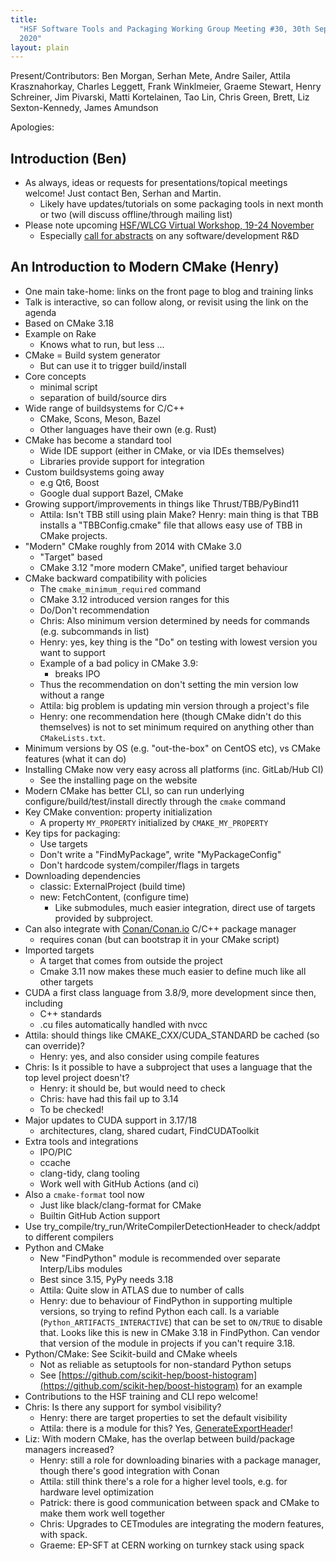 ```yaml
---
title:
  "HSF Software Tools and Packaging Working Group Meeting #30, 30th September
  2020"
layout: plain
---
```


Present/Contributors: Ben Morgan, Serhan Mete, Andre Sailer, Attila
Krasznahorkay, Charles Leggett, Frank Winklmeier, Graeme Stewart, Henry
Schreiner, Jim Pivarski, Matti Kortelainen, Tao Lin, Chris Green, Brett, Liz
Sexton-Kennedy, James Amundson

Apologies:

## Introduction (Ben)

- As always, ideas or requests for presentations/topical meetings welcome! Just
  contact Ben, Serhan and Martin.
  - Likely have updates/tutorials on some packaging tools in next month or two
    (will discuss offline/through mailing list)
- Please note upcoming
  [HSF/WLCG Virtual Workshop, 19-24 November](https://indico.cern.ch/event/941278/)
  - Especially
    [call for abstracts](https://indico.cern.ch/event/941278/abstracts/) on any
    software/development R&D

## An Introduction to Modern CMake (Henry)

- One main take-home: links on the front page to blog and training links
- Talk is interactive, so can follow along, or revisit using the link on the
  agenda
- Based on CMake 3.18
- Example on Rake
  - Knows what to run, but less ...
- CMake = Build system generator
  - But can use it to trigger build/install
- Core concepts
  - minimal script
  - separation of build/source dirs
- Wide range of buildsystems for C/C++
  - CMake, Scons, Meson, Bazel
  - Other languages have their own (e.g. Rust)
- CMake has become a standard tool
  - Wide IDE support (either in CMake, or via IDEs themselves)
  - Libraries provide support for integration
- Custom buildsystems going away
  - e.g Qt6, Boost
  - Google dual support Bazel, CMake
- Growing support/improvements in things like Thrust/TBB/PyBind11
  - Attila: Isn't TBB still using plain Make? Henry: main thing is that TBB
    installs a "TBBConfig.cmake" file that allows easy use of TBB in CMake
    projects.
- "Modern" CMake roughly from 2014 with CMake 3.0
  - "Target" based
  - CMake 3.12 "more modern CMake", unified target behaviour
- CMake backward compatibility with policies
  - The `cmake_minimum_required` command
  - CMake 3.12 introduced version ranges for this
  - Do/Don't recommendation
  - Chris: Also minimum version determined by needs for commands (e.g.
    subcommands in list)
  - Henry: yes, key thing is the "Do" on testing with lowest version you want to
    support
  - Example of a bad policy in CMake 3.9:
    - breaks IPO
  - Thus the recommendation on don't setting the min version low without a range
  - Attila: big problem is updating min version through a project's file
  - Henry: one recommendation here (though CMake didn't do this themselves) is
    not to set minimum required on anything other than `CMakeLists.txt`.
- Minimum versions by OS (e.g. "out-the-box" on CentOS etc), vs CMake features
  (what it can do)
- Installing CMake now very easy across all platforms (inc. GitLab/Hub CI)
  - See the installing page on the website
- Modern CMake has better CLI, so can run underlying
  configure/build/test/install directly through the `cmake` command
- Key CMake convention: property initialization
  - A property `MY_PROPERTY` initialized by `CMAKE_MY_PROPERTY`
- Key tips for packaging:
  - Use targets
  - Don't write a "FindMyPackage", write "MyPackageConfig"
  - Don't hardcode system/compiler/flags in targets
- Downloading dependencies
  - classic: ExternalProject (build time)
  - new: FetchContent, (configure time)
    - Like submodules, much easier integration, direct use of targets provided
      by subproject.
- Can also integrate with [Conan/Conan.io](https://conan.io) C/C++ package
  manager
  - requires conan (but can bootstrap it in your CMake script)
- Imported targets
  - A target that comes from outside the project
  - Cmake 3.11 now makes these much easier to define much like all other targets
- CUDA a first class language from 3.8/9, more development since then, including
  - C++ standards
  - .cu files automatically handled with nvcc
- Attila: should things like CMAKE_CXX/CUDA_STANDARD be cached (so can
  override)?
  - Henry: yes, and also consider using compile features
- Chris: Is it possible to have a subproject that uses a language that the top
  level project doesn't?
  - Henry: it should be, but would need to check
  - Chris: have had this fail up to 3.14
  - To be checked!
- Major updates to CUDA support in 3.17/18
  - architectures, clang, shared cudart, FindCUDAToolkit
- Extra tools and integrations
  - IPO/PIC
  - ccache
  - clang-tidy, clang tooling
  - Work well with GitHub Actions (and ci)
- Also a `cmake-format` tool now
  - Just like black/clang-format for CMake
  - Builtin GitHub Action support
- Use try_compile/try_run/WriteCompilerDetectionHeader to check/addpt to
  different compilers
- Python and CMake
  - New "FindPython" module is recommended over separate Interp/Libs modules
  - Best since 3.15, PyPy needs 3.18
  - Attila: Quite slow in ATLAS due to number of calls
  - Henry: due to behaviour of FindPython in supporting multiple versions, so
    trying to refind Python each call. Is a variable
    (`Python_ARTIFACTS_INTERACTIVE`) that can be set to `ON/TRUE` to disable
    that. Looks like this is new in CMake 3.18 in FindPython. Can vendor that
    version of the module in projects if you can't require 3.18.
- Python/CMake: See Scikit-build and CMake wheels
  - Not as reliable as setuptools for non-standard Python setups
  - See
    [https://github.com/scikit-hep/boost-histogram](https://github.com/scikit-hep/boost-histogram)
    for an example
- Contributions to the HSF training and CLI repo welcome!
- Chris: Is there any support for symbol visibility?
  - Henry: there are target properties to set the default visibility
  - Attila: there is a module for this? Yes,
    [GenerateExportHeader](https://cmake.org/cmake/help/latest/module/GenerateExportHeader.html)!
- Liz: With modern CMake, has the overlap between build/package managers
  increased?
  - Henry: still a role for downloading binaries with a package manager, though
    there's good integration with Conan
  - Attila: still think there's a role for a higher level tools, e.g. for
    hardware level optimization
  - Patrick: there is good communication between spack and CMake to make them
    work well together
  - Chris: Upgrades to CETmodules are integrating the modern features, with
    spack.
  - Graeme: EP-SFT at CERN working on turnkey stack using spack
